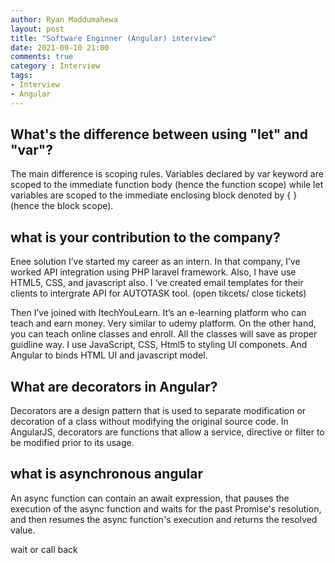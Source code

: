 ```yaml
---
author: Ryan Maddumahewa
layout: post
title: "Software Enginner (Angular) interview"
date: 2021-09-10 21:00
comments: true
category : Interview
tags:       
- Interview
- Angular
---
```


## What's the difference between using "let" and "var"?

The main difference is scoping rules. Variables declared by var keyword are scoped to the immediate function body (hence the function scope) while let variables are scoped to the immediate enclosing block denoted by { } (hence the block scope).

## what is your contribution to the company?

Enee solution I’ve started my career as an intern. In that company, I’ve worked API integration using PHP laravel framework. Also, I have use HTML5, CSS, and javascript also. 
I ‘ve created email templates for their clients to intergrate API for AUTOTASK tool. 
(open tikcets/ close tickets)

Then I’ve joined with ItechYouLearn. It’s an e-learning platform who can teach and earn money. Very similar to udemy platform. On the other hand, you can teach online classes and enroll. All the classes will save as proper guidline way.
I use JavaScript, CSS, Html5 to styling UI componets. And Angular to binds HTML UI and javascript model. 


## What are decorators in Angular?

Decorators are a design pattern that is used to separate modification or decoration of a class without modifying the original source code. In AngularJS, decorators are functions that allow a service, directive or filter to be modified prior to its usage.

## what is asynchronous angular

An async function can contain an await expression, that pauses the execution of the async function and waits for the past Promise's resolution, and then resumes the async function's execution and returns the resolved value. 

wait or call back




